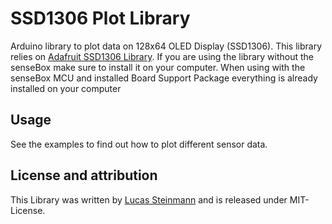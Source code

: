 # SSD1306 Plot Library

Arduino library to plot data on 128x64 OLED Display (SSD1306). This library relies on [Adafruit SSD1306 Library](https://github.com/adafruit/Adafruit_SSD1306). If you are using the library without the senseBox make sure to install it on your computer. When using with the senseBox MCU and installed Board Support Package everything is already installed on your computer

## Usage

See the examples to find out how to plot different sensor data.

## License and attribution

This Library was written by [Lucas Steinmann](https://github.com/Lucas-Steinmann) and is released under MIT-License. 